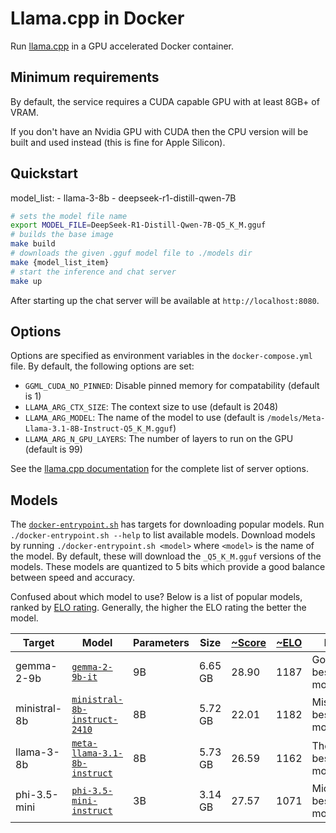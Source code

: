# Llama.cpp in Docker

Run [llama.cpp](https://github.com/ggerganov/llama.cpp) in a GPU accelerated
Docker container.

## Minimum requirements

By default, the service requires a CUDA capable GPU with at least 8GB+ of VRAM.

If you don't have an Nvidia GPU with CUDA then the CPU version will be built and
used instead (this is fine for Apple Silicon).

## Quickstart

model_list:
    - llama-3-8b
    - deepseek-r1-distill-qwen-7B

```bash
# sets the model file name
export MODEL_FILE=DeepSeek-R1-Distill-Qwen-7B-Q5_K_M.gguf
# builds the base image
make build
# downloads the given .gguf model file to ./models dir
make {model_list_item}
# start the inference and chat server
make up
```

After starting up the chat server will be available at `http://localhost:8080`.

## Options

Options are specified as environment variables in the `docker-compose.yml` file.
By default, the following options are set:

* `GGML_CUDA_NO_PINNED`: Disable pinned memory for compatability (default is 1)
* `LLAMA_ARG_CTX_SIZE`: The context size to use (default is 2048)
* `LLAMA_ARG_MODEL`: The name of the model to use (default is `/models/Meta-Llama-3.1-8B-Instruct-Q5_K_M.gguf`)
* `LLAMA_ARG_N_GPU_LAYERS`: The number of layers to run on the GPU (default is 99)

See the [llama.cpp documentation](https://github.com/ggerganov/llama.cpp/tree/master/examples/server)
for the complete list of server options.

## Models

The [`docker-entrypoint.sh`](docker-entrypoint.sh) has targets for downloading
popular models. Run `./docker-entrypoint.sh --help` to list available models.
Download models by running `./docker-entrypoint.sh <model>` where `<model>` is
the name of the model. By default, these will download the `_Q5_K_M.gguf`
versions of the models. These models are quantized to 5 bits which provide a
good balance between speed and accuracy.

Confused about which model to use? Below is a list of popular models, ranked by
[ELO rating](https://en.wikipedia.org/wiki/Elo_rating_system). Generally, the
higher the ELO rating the better the model.

| Target | Model | Parameters | Size | [~Score](https://huggingface.co/spaces/HuggingFaceH4/open_llm_leaderboard) | [~ELO](https://chat.lmsys.org/?leaderboard) | Notes |
| --- | --- | --- | --- | --- | --- | --- |
| gemma-2-9b | [`gemma-2-9b-it`](https://huggingface.co/bartowski/gemma-2-9b-it-GGUF) | 9B | 6.65 GB | 28.90 | 1187 | Google's best small model |
| ministral-8b | [`ministral-8b-instruct-2410`](https://huggingface.co/bartowski/Ministral-8B-Instruct-2410-GGUF) | 8B | 5.72 GB | 22.01 | 1182 | Mistral AI's best small model |
| llama-3-8b | [`meta-llama-3.1-8b-instruct`](https://huggingface.co/bartowski/Meta-Llama-3.1-8B-Instruct-GGUF) | 8B | 5.73 GB | 26.59 | 1162 | The overall best small model |
| phi-3.5-mini | [`phi-3.5-mini-instruct`](https://huggingface.co/bartowski/Phi-3.5-mini-instruct-GGUF) | 3B | 3.14 GB | 27.57 | 1071 | Microsoft's best tiny model |
